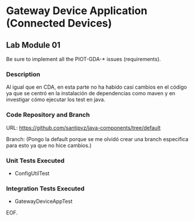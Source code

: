 # Gateway Device Application (Connected Devices)

## Lab Module 01

Be sure to implement all the PIOT-GDA-* issues (requirements).

### Description

Al igual que en CDA, en esta parte no ha habido casi cambios en el código ya que se centró en la instalación de dependencias como maven y en investigar cómo ejecutar los test en java.


### Code Repository and Branch

URL: https://github.com/santipvz/java-components/tree/default

Branch: (Pongo la default porque se me olvidó crear una branch especifica para esto ya que no hice cambios.)

### Unit Tests Executed

- ConfigUtilTest

### Integration Tests Executed

- GatewayDeviceAppTest

EOF.
